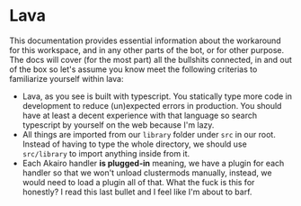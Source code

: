 # Lava
This documentation provides essential information about the workaround for this workspace, and in any other parts of the bot, or for other purpose. The docs will cover (for the most part) all the bullshits connected, in and out of the box so let's assume you know meet the following criterias to familiarize yourself within lava:

- Lava, as you see is built with typescript. You statically type more code in development to reduce (un)expected errors in production. You should have at least a decent experience with that language so search typescript by yourself on the web because I'm lazy.
- All things are imported from our `library` folder under `src` in our root. Instead of having to type the whole directory, we should use `src/library` to import anything inside from it.
- Each Akairo handler **is plugged-in** meaning, we have a plugin for each handler so that we won't unload clustermods manually, instead, we would need to load a plugin all of that. What the fuck is this for honestly? I read this last bullet and I feel like I'm about to barf.
